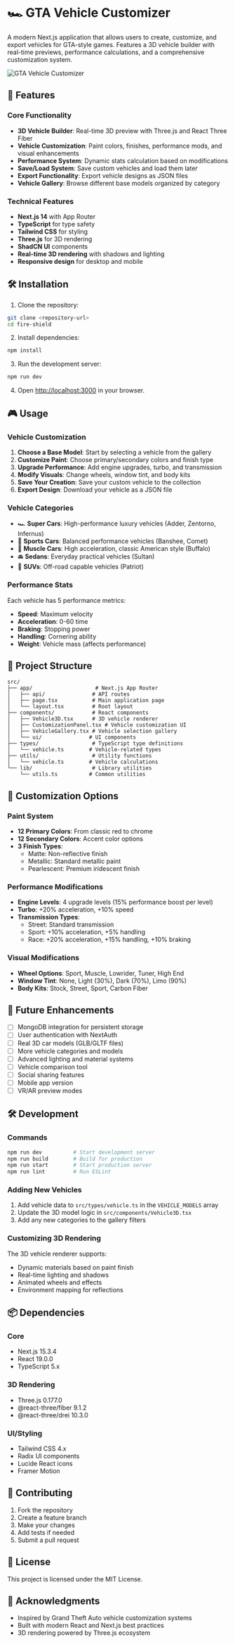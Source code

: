# 🏎️ GTA Vehicle Customizer

A modern Next.js application that allows users to create, customize, and export vehicles for GTA-style games. Features a 3D vehicle builder with real-time previews, performance calculations, and a comprehensive customization system.

![GTA Vehicle Customizer](https://via.placeholder.com/800x400/1a1a2e/ffffff?text=GTA+Vehicle+Customizer)

## 🚀 Features

### Core Functionality

- **3D Vehicle Builder**: Real-time 3D preview with Three.js and React Three Fiber
- **Vehicle Customization**: Paint colors, finishes, performance mods, and visual enhancements
- **Performance System**: Dynamic stats calculation based on modifications
- **Save/Load System**: Save custom vehicles and load them later
- **Export Functionality**: Export vehicle designs as JSON files
- **Vehicle Gallery**: Browse different base models organized by category

### Technical Features

- **Next.js 14** with App Router
- **TypeScript** for type safety
- **Tailwind CSS** for styling
- **Three.js** for 3D rendering
- **ShadCN UI** components
- **Real-time 3D rendering** with shadows and lighting
- **Responsive design** for desktop and mobile

## 🛠️ Installation

1. Clone the repository:

```bash
git clone <repository-url>
cd fire-shield
```

2. Install dependencies:

```bash
npm install
```

3. Run the development server:

```bash
npm run dev
```

4. Open [http://localhost:3000](http://localhost:3000) in your browser.

## 🎮 Usage

### Vehicle Customization

1. **Choose a Base Model**: Start by selecting a vehicle from the gallery
2. **Customize Paint**: Choose primary/secondary colors and finish type
3. **Upgrade Performance**: Add engine upgrades, turbo, and transmission
4. **Modify Visuals**: Change wheels, window tint, and body kits
5. **Save Your Creation**: Save your custom vehicle to the collection
6. **Export Design**: Download your vehicle as a JSON file

### Vehicle Categories

- 🏎️ **Super Cars**: High-performance luxury vehicles (Adder, Zentorno, Infernus)
- 🚗 **Sports Cars**: Balanced performance vehicles (Banshee, Comet)
- 🚙 **Muscle Cars**: High acceleration, classic American style (Buffalo)
- 🚘 **Sedans**: Everyday practical vehicles (Sultan)
- 🚐 **SUVs**: Off-road capable vehicles (Patriot)

### Performance Stats

Each vehicle has 5 performance metrics:

- **Speed**: Maximum velocity
- **Acceleration**: 0-60 time
- **Braking**: Stopping power
- **Handling**: Cornering ability
- **Weight**: Vehicle mass (affects performance)

## 🔧 Project Structure

```
src/
├── app/                    # Next.js App Router
│   ├── api/               # API routes
│   ├── page.tsx           # Main application page
│   └── layout.tsx         # Root layout
├── components/            # React components
│   ├── Vehicle3D.tsx      # 3D vehicle renderer
│   ├── CustomizationPanel.tsx # Vehicle customization UI
│   ├── VehicleGallery.tsx # Vehicle selection gallery
│   └── ui/               # UI components
├── types/                 # TypeScript type definitions
│   └── vehicle.ts        # Vehicle-related types
├── utils/                 # Utility functions
│   └── vehicle.ts        # Vehicle calculations
└── lib/                   # Library utilities
    └── utils.ts          # Common utilities
```

## 🎨 Customization Options

### Paint System

- **12 Primary Colors**: From classic red to chrome
- **12 Secondary Colors**: Accent color options
- **3 Finish Types**:
  - Matte: Non-reflective finish
  - Metallic: Standard metallic paint
  - Pearlescent: Premium iridescent finish

### Performance Modifications

- **Engine Levels**: 4 upgrade levels (15% performance boost per level)
- **Turbo**: +20% acceleration, +10% speed
- **Transmission Types**:
  - Street: Standard transmission
  - Sport: +10% acceleration, +5% handling
  - Race: +20% acceleration, +15% handling, +10% braking

### Visual Modifications

- **Wheel Options**: Sport, Muscle, Lowrider, Tuner, High End
- **Window Tint**: None, Light (30%), Dark (70%), Limo (90%)
- **Body Kits**: Stock, Street, Sport, Carbon Fiber

## 🔮 Future Enhancements

- [ ] MongoDB integration for persistent storage
- [ ] User authentication with NextAuth
- [ ] Real 3D car models (GLB/GLTF files)
- [ ] More vehicle categories and models
- [ ] Advanced lighting and material systems
- [ ] Vehicle comparison tool
- [ ] Social sharing features
- [ ] Mobile app version
- [ ] VR/AR preview modes

## 🛠️ Development

### Commands

```bash
npm run dev          # Start development server
npm run build        # Build for production
npm run start        # Start production server
npm run lint         # Run ESLint
```

### Adding New Vehicles

1. Add vehicle data to `src/types/vehicle.ts` in the `VEHICLE_MODELS` array
2. Update the 3D model logic in `src/components/Vehicle3D.tsx`
3. Add any new categories to the gallery filters

### Customizing 3D Rendering

The 3D vehicle renderer supports:

- Dynamic materials based on paint finish
- Real-time lighting and shadows
- Animated wheels and effects
- Environment mapping for reflections

## 📦 Dependencies

### Core

- Next.js 15.3.4
- React 19.0.0
- TypeScript 5.x

### 3D Rendering

- Three.js 0.177.0
- @react-three/fiber 9.1.2
- @react-three/drei 10.3.0

### UI/Styling

- Tailwind CSS 4.x
- Radix UI components
- Lucide React icons
- Framer Motion

## 🤝 Contributing

1. Fork the repository
2. Create a feature branch
3. Make your changes
4. Add tests if needed
5. Submit a pull request

## 📄 License

This project is licensed under the MIT License.

## 🙏 Acknowledgments

- Inspired by Grand Theft Auto vehicle customization systems
- Built with modern React and Next.js best practices
- 3D rendering powered by Three.js ecosystem

